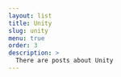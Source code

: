 ```yaml
---
layout: list
title: Unity
slug: unity
menu: true
order: 3
description: >
  There are posts about Unity
---
```

